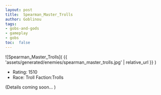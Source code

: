```yaml
---
layout: post
title:  Spearman_Master_Trolls
author: Goblinou
tags:
- gobs-and-gods
- gameplay
- gobs
toc:  false
---
```


![Spearman_Master_Trolls]( {{ 'assets/generated/enemies/spearman_master_trolls.jpg' | relative_url }} )
- Rating: 1510
- Race: Troll  Faction:Trolls

(Details coming soon... )